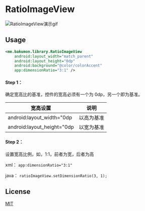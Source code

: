 # RatioImageView

![RatioImageView演示gif](https://github.com/Bakumon/NumberAnimTextView/raw/master/gif/GIF.gif)

## Usage

```xml
<me.bakumon.library.RatioImageView
    android:layout_width="match_parent"
    android:layout_height="0dp"
    android:background="@color/colorAccent"
    app:dimensionRatio="3:1" />
```

#### Step 1：

确定宽高比的基准，控件的宽高必须有一个为 0dp，另一个即为基准。


|宽高设置|说明|
|--|--|
|android:layout_width="0dp|以高为基准|
|android:layout_height="0dp|以宽为基准|

#### Step 2：

设置宽高比例，如，1:1，前者为宽，后者为高

xml：
`app:dimensionRatio="3:1"`

java：
`ratioImageView.setDimensionRatio(3, 1);`

## License

[MIT](https://github.com/Bakumon/RatioImageView/blob/master/LICENSE)
